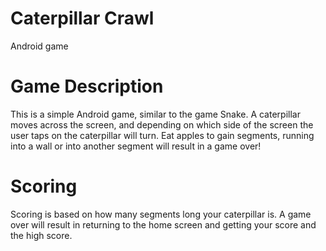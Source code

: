 # Caterpillar Crawl
Android game
# Game Description
This is a simple Android game, similar to the game Snake. A caterpillar moves across the screen, and depending on which side of the screen the user taps on the caterpillar will turn. Eat apples to gain segments, running into a wall or into another segment will result in a game over!
# Scoring
Scoring is based on how many segments long your caterpillar is. A game over will result in returning to the home screen and getting your score and the high score.
